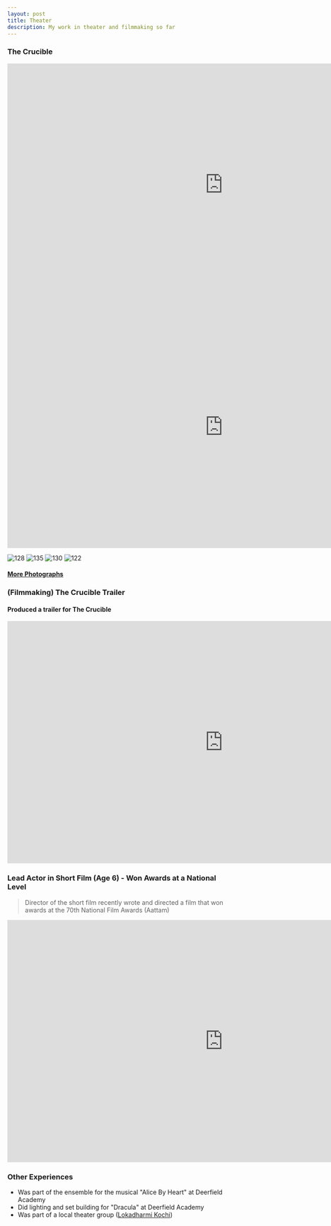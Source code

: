 ```yaml
---
layout: post
title: Theater
description: My work in theater and filmmaking so far
---
```

### The Crucible
<iframe width="974" height="548" src="https://www.youtube.com/embed/EYOf3Q8GYZ0" title="Crucible Clip" frameborder="0" allow="accelerometer; autoplay; clipboard-write; encrypted-media; gyroscope; picture-in-picture; web-share" referrerpolicy="strict-origin-when-cross-origin" allowfullscreen></iframe>

<iframe width="974" height="548" src="https://www.youtube.com/embed/3_A14LJjRNY" title="Crucible Clip" frameborder="0" allow="accelerometer; autoplay; clipboard-write; encrypted-media; gyroscope; picture-in-picture; web-share" referrerpolicy="strict-origin-when-cross-origin" allowfullscreen></iframe>

![128](https://github.com/user-attachments/assets/c967192a-7c64-4e1d-a667-334e0e266496)
![135](https://github.com/user-attachments/assets/a102ff72-dca1-443a-adf0-0c92e88f6226)
![130](https://github.com/user-attachments/assets/eed65934-5e31-4199-aab0-976f91a9e453)
![122](https://github.com/user-attachments/assets/643f7892-9134-404f-ad82-d219ce63b228)

#### [More Photographs](https://zobro23.pic-time.com/-thecrucible)

### (Filmmaking) The Crucible Trailer
#### Produced a trailer for The Crucible
<iframe width="974" height="548" src="https://www.youtube.com/embed/l_0EsAnysqo" title="&quot;The Crucible&quot; at Deerfield Academy" frameborder="0" allow="accelerometer; autoplay; clipboard-write; encrypted-media; gyroscope; picture-in-picture; web-share" referrerpolicy="strict-origin-when-cross-origin" allowfullscreen></iframe>

### Lead Actor in Short Film (Age 6) - Won Awards at a National Level
> Director of the short film recently wrote and directed a film that won awards at the 70th National Film Awards (Aattam)

<iframe width="974" height="548" src="https://www.youtube.com/embed/S27k1HRtLXA" title="Adrishyam - The invisible strand. Short Film" frameborder="0" allow="accelerometer; autoplay; clipboard-write; encrypted-media; gyroscope; picture-in-picture" allowfullscreen></iframe>

### Other Experiences
- Was part of the ensemble for the musical "Alice By Heart" at Deerfield Academy
- Did lighting and set building for "Dracula" at Deerfield Academy
- Was part of a local theater group ([Lokadharmi Kochi](https://lokadharmi.org/))
